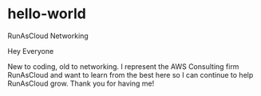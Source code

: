 # hello-world
RunAsCloud Networking

Hey Everyone 

New to coding, old to networking. I represent the AWS Consulting firm RunAsCloud and want to learn from the best here so I can continue to help RunAsCloud grow. Thank you for having me! 
